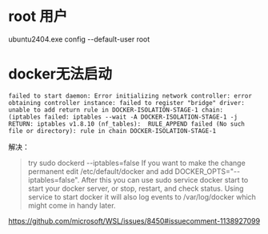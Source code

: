 # root 用户
ubuntu2404.exe config --default-user root

# docker无法启动
```
failed to start daemon: Error initializing network controller: error obtaining controller instance: failed to register "bridge" driver: unable to add return rule in DOCKER-ISOLATION-STAGE-1 chain:  (iptables failed: iptables --wait -A DOCKER-ISOLATION-STAGE-1 -j RETURN: iptables v1.8.10 (nf_tables):  RULE_APPEND failed (No such file or directory): rule in chain DOCKER-ISOLATION-STAGE-1
```
解决：
> try sudo dockerd --iptables=false
> If you want to make the change permanent edit /etc/default/docker and add DOCKER_OPTS="--iptables=false". After this you can use sudo service docker start to start your docker server, or stop, restart, and check status. Using service to start docker it will also log events to /var/log/docker which might come in handy later.

https://github.com/microsoft/WSL/issues/8450#issuecomment-1138927099
